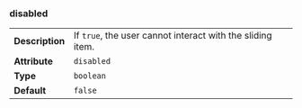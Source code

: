 

### disabled 

| | |
| --- | --- |
| **Description** | If `true`, the user cannot interact with the sliding item. |
| **Attribute** | `disabled` |
| **Type** | `boolean` |
| **Default** | `false` |

